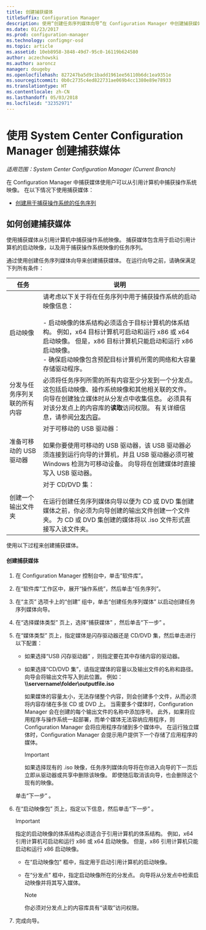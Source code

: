 ```yaml
---
title: 创建捕获媒体
titleSuffix: Configuration Manager
description: 使用“创建任务序列媒体向导”在 Configuration Manager 中创建捕获媒体，以从引用计算机中捕获操作系统映像。
ms.date: 01/23/2017
ms.prod: configuration-manager
ms.technology: configmgr-osd
ms.topic: article
ms.assetid: 10eb8958-3848-49d7-95c0-16119b624580
author: aczechowski
ms.author: aaroncz
manager: dougeby
ms.openlocfilehash: 827247ba5d9c1badd1961ee56110b6dc1ea9351e
ms.sourcegitcommit: 0b0c2735c4ed822731ae069b4cc1380e89e78933
ms.translationtype: HT
ms.contentlocale: zh-CN
ms.lasthandoff: 05/03/2018
ms.locfileid: "32352971"
---
```

# <a name="create-capture-media-with-system-center-configuration-manager"></a>使用 System Center Configuration Manager 创建捕获媒体

*适用范围：System Center Configuration Manager (Current Branch)*

在 Configuration Manager 中捕获媒体使用户可以从引用计算机中捕获操作系统映像。 在以下情况下使用捕获媒体：  

-   [创建用于捕获操作系统的任务序列](create-a-task-sequence-to-capture-an-operating-system.md)  

##  <a name="BKMK_CreateCaptureMedia"></a> 如何创建捕获媒体  
 使用捕获媒体从引用计算机中捕获操作系统映像。 捕获媒体包含用于启动引用计算机的启动映像，以及用于捕获操作系统映像的任务序列。

通过使用创建任务序列媒体向导来创建捕获媒体。 在运行向导之前，请确保满足下列所有条件：  

|任务|说明|  
|----------|-----------------|  
|启动映像|请考虑以下关于将在任务序列中用于捕获操作系统的启动映像信息：<br /><br /> -   启动映像的体系结构必须适合于目标计算机的体系结构。 例如，x64 目标计算机可启动和运行 x86 或 x64 启动映像。 但是，x86 目标计算机只能启动和运行 x86 启动映像。<br />-   确保启动映像包含预配目标计算机所需的网络和大容量存储驱动程序。|  
|分发与任务序列关联的所有内容|必须将任务序列所需的所有内容至少分发到一个分发点。 这包括启动映像、操作系统映像和其他相关联的文件。 向导在创建独立媒体时从分发点中收集信息。 必须具有对该分发点上的内容库的**读取**访问权限。  有关详细信息，请参阅[分发内容](../../core/servers/deploy/configure/deploy-and-manage-content.md#bkmk_distribute)。|  
|准备可移动的 USB 驱动器|对于可移动的 USB 驱动器：<br /><br /> 如果你要使用可移动的 USB 驱动器，该 USB 驱动器必须连接到运行向导的计算机，并且 USB 驱动器必须可被 Windows 检测为可移动设备。 向导将在创建媒体时直接写入 USB 驱动器。|  
|创建一个输出文件夹|对于 CD/DVD 集：<br /><br /> 在运行创建任务序列媒体向导以便为 CD 或 DVD 集创建媒体之前，你必须为向导创建的输出文件创建一个文件夹。 为 CD 或 DVD 集创建的媒体将以 .iso 文件形式直接写入该文件夹。|  

 使用以下过程来创建捕获媒体。  

#### <a name="to-create-capture-media"></a>创建捕获媒体  

1.  在 Configuration Manager 控制台中，单击“软件库”。  

2.  在“软件库”工作区中，展开“操作系统”，然后单击“任务序列”。  

3.  在“主页”  选项卡上的“创建”  组中，单击“创建任务序列媒体”  以启动创建任务序列媒体向导。  

4.  在“选择媒体类型”  页上，选择“捕获媒体” ，然后单击“下一步” 。  

5.  在“媒体类型”  页上，指定媒体是闪存驱动器还是 CD/DVD 集，然后单击进行以下配置：  

    -   如果选择“USB 闪存驱动器” ，则指定要在其中存储内容的驱动器。  

    -   如果选择“CD/DVD 集”，请指定媒体的容量以及输出文件的名称和路径。 向导会将输出文件写入到此位置。 例如：**\\\servername\folder\outputfile.iso**  

         如果媒体的容量太小，无法存储整个内容，则会创建多个文件，从而必须将内容存储在多张 CD 或 DVD 上。 当需要多个媒体时，Configuration Manager 会在创建的每个输出文件的名称中添加序号。 此外，如果将应用程序与操作系统一起部署，而单个媒体无法容纳应用程序，则 Configuration Manager 会将应用程序存储到多个媒体中。 在运行独立媒体时，Configuration Manager 会提示用户提供下一个存储了应用程序的媒体。  

        > [!IMPORTANT]  
        >  如果选择现有的 .iso 映像，任务序列媒体向导将在你进入向导的下一页后立即从驱动器或共享中删除该映像。 即使随后取消该向导，也会删除这个现有的映像。  

     单击“下一步” 。  

6.  在“启动映像包”  页上，指定以下信息，然后单击“下一步” 。  

    > [!IMPORTANT]  
    >  指定的启动映像的体系结构必须适合于引用计算机的体系结构。 例如，x64 引用计算机可启动和运行 x86 或 x64 启动映像。 但是，x86 引用计算机只能启动和运行 x86 启动映像。  

    -   在“启动映像包”  框中，指定用于启动引用计算机的启动映像。  

    -   在“分发点”  框中，指定启动映像所在的分发点。 向导将从分发点中检索启动映像并将其写入媒体。  

        > [!NOTE]  
        >  你必须对分发点上的内容库具有“读取”访问权限。  

7.  完成向导。  
